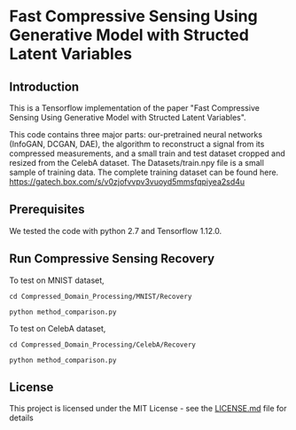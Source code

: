 # Fast Compressive Sensing Using Generative Model with Structed Latent Variables

## Introduction
This is a Tensorflow implementation of the paper "Fast Compressive Sensing Using Generative Model with Structed Latent Variables".

This code contains three major parts: our-pretrained neural networks (InfoGAN, DCGAN, DAE), the algorithm to reconstruct a signal from its compressed measurements, and a small train and test dataset cropped and resized from the CelebA dataset.
The Datasets/train.npy file is a small sample of training data. The complete training dataset can be found here. https://gatech.box.com/s/v0zjofvvpv3vuoyd5mmsfqpiyea2sd4u

## Prerequisites

We tested the code with python 2.7 and Tensorflow 1.12.0.

## Run Compressive Sensing Recovery

To test on MNIST dataset,

```
cd Compressed_Domain_Processing/MNIST/Recovery

python method_comparison.py 
```


To test on CelebA dataset,

```
cd Compressed_Domain_Processing/CelebA/Recovery

python method_comparison.py 
```


## License

This project is licensed under the MIT License - see the [LICENSE.md](LICENSE.md) file for details


